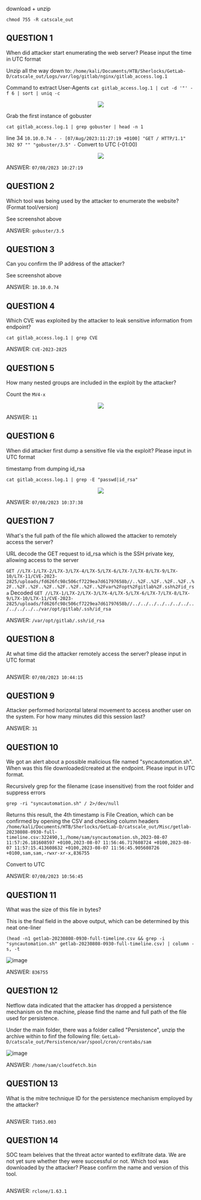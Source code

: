 
download + unzip

`chmod 755 -R catscale_out`

## QUESTION 1
When did attacker start enumerating the web server? Please input the time in UTC format

Unzip all the way down to:
`/home/kali/Documents/HTB/Sherlocks/GetLab-D/catscale_out/Logs/var/log/gitlab/nginx/gitlab_access.log.1`

Command to extract User-Agents
`cat gitlab_access.log.1 | cut -d '"' -f 6 | sort | uniq -c`

<p align="center"><img src="https://github.com/user-attachments/assets/1ba86918-97c9-4b3d-a8ad-ecc5c1ca37d5"></p>

Grab the first instance of gobuster
```
cat gitlab_access.log.1 | grep gobuster | head -n 1
  ```

line 34
`10.10.0.74 - - [07/Aug/2023:11:27:19 +0100] "GET / HTTP/1.1" 302 97 "" "gobuster/3.5" -`
Convert to UTC (-01:00)

<p align="center"><img src="https://github.com/user-attachments/assets/3bd73a9a-3438-44fa-9673-e05ce3d83e01"></p>

ANSWER: `07/08/2023 10:27:19`


## QUESTION 2
Which tool was being used by the attacker to enumerate the website? (Format tool/version)

See screenshot above

ANSWER: `gobuster/3.5`


## QUESTION 3
Can you confirm the IP address of the attacker?

See screenshot above

ANSWER: `10.10.0.74`


## QUESTION 4
Which CVE was exploited by the attacker to leak sensitive information from endpoint?

```
cat gitlab_access.log.1 | grep CVE
  ```

ANSWER: `CVE-2023-2825`


## QUESTION 5
How many nested groups are included in the exploit by the attacker?

Count the `MV4-x`

<p align="center"><img src="https://github.com/user-attachments/assets/9bd3aa2a-010b-45f5-a1e5-2e1c9f823837"></p>


ANSWER: `11`


## QUESTION 6
When did attacker first dump a sensitive file via the exploit? Please input in UTC format

timestamp from dumping id_rsa

```
cat gitlab_access.log.1 | grep -E "passwd|id_rsa"
  ```

<p align="center"><img src="https://github.com/user-attachments/assets/4453e44a-6276-493b-b395-ff8017142737"></p>


ANSWER: `07/08/2023 10:37:38`


## QUESTION 7
What's the full path of the file which allowed the attacker to remotely access the server?

URL decode the GET request to id_rsa which is the SSH private key, allowing access to the server

`GET //L7X-1/L7X-2/L7X-3/L7X-4/L7X-5/L7X-6/L7X-7/L7X-8/L7X-9/L7X-10/L7X-11/CVE-2023-2825/uploads/fd626fc98c506cf7229ea7d61797658b//..%2F..%2F..%2F..%2F..%2F..%2F..%2F..%2F..%2F..%2F..%2F..%2Fvar%2Fopt%2Fgitlab%2F.ssh%2Fid_rsa`
Decoded
`GET //L7X-1/L7X-2/L7X-3/L7X-4/L7X-5/L7X-6/L7X-7/L7X-8/L7X-9/L7X-10/L7X-11/CVE-2023-2825/uploads/fd626fc98c506cf7229ea7d61797658b//../../../../../../../../../../../../var/opt/gitlab/.ssh/id_rsa`

ANSWER: `/var/opt/gitlab/.ssh/id_rsa`


## QUESTION 8
At what time did the attacker remotely access the server? please input in UTC format


```

  ```
ANSWER: `07/08/2023 10:44:15`


## QUESTION 9
Attacker performed horizontal lateral movement to access another user on the system. For how many minutes did this session last?




ANSWER: `31`


## QUESTION 10
We got an alert about a possible malicious file named "syncautomation.sh". When was this file downloaded/created at the endpoint. Please input in UTC format.

Recursively grep for the filename (case insensitive) from the root folder and suppress errors
```
grep -ri "syncautomation.sh" / 2>/dev/null
  ```
Returns this result, the 4th timestamp is File Creation, which can be confirmed by opening the CSV and checking column headers
`/home/kali/Documents/HTB/Sherlocks/GetLab-D/catscale_out/Misc/getlab-20230808-0930-full-timeline.csv:322490,1,/home/sam/syncautomation.sh,2023-08-07 11:57:26.181608597 +0100,2023-08-07 11:56:46.717608724 +0100,2023-08-07 11:57:15.413608632 +0100,2023-08-07 11:56:45.905608726 +0100,sam,sam,-rwxr-xr-x,836755`

Convert to UTC

ANSWER: `07/08/2023 10:56:45`




## QUESTION 11
What was the size of this file in bytes?

This is the final field in the above output, which can be determined by this neat one-liner
```
(head -n1 getlab-20230808-0930-full-timeline.csv && grep -i "syncautomation.sh" getlab-20230808-0930-full-timeline.csv) | column -s, -t
  ```

![image](https://github.com/user-attachments/assets/f215640c-5af0-468f-b402-28b6fcbca38b)

ANSWER: `836755`




## QUESTION 12
Netflow data indicated that the attacker has dropped a persistence mechanism on the machine, please find the name and full path of the file used for persistence.

Under the main folder, there was a folder called "Persistence", unzip the archive within to finf the following file:
`GetLab-D/catscale_out/Persistence/var/spool/cron/crontabs/sam`

![image](https://github.com/user-attachments/assets/478b51d7-2da5-4f90-a250-08df558a2e24)

ANSWER: `/home/sam/cloudfetch.bin`




## QUESTION 13
What is the mitre technique ID for the persistence mechanism employed by the attacker?


```

  ```
ANSWER: `T1053.003`




## QUESTION 14
SOC team beleives that the threat actor wanted to exfiltrate data. We are not yet sure whether they were successful or not. Which tool was downloaded by the attacker? Please confirm the name and version of this tool.


```

  ```
ANSWER: `rclone/1.63.1`


